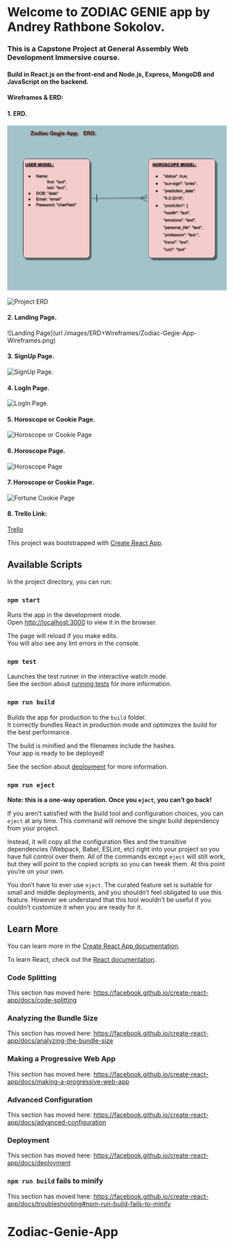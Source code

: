 # **Welcome to ZODIAC GENIE app by Andrey Rathbone Sokolov.**

### This is a Capstone Project at General Assembly Web Development Immersive course.

#### Build in React.js on the front-end and Node.js, Express, MongoDB and JavaScript on the backend.

#### Wireframes & ERD:


#### 1. ERD.

 ![Project ERD](/images/ERD+Wireframes/Zodiac-Gegie-App-ERD.png)
 
 ![Project ERD](https://imgur.com/pwylj71")

#### 2. Landing Page.

 ![Landing Page](url /images/ERD+Wireframes/Zodiac-Gegie-App-Wireframes.png)
 
 
#### 3. SignUp Page.

 ![SignUp Page.](url "/images/ERD+Wireframes/Zodiac-Gegie-App-Wireframes-SignUp.png")
 
 
#### 4. LogIn Page.

 ![LogIn Page.](url "/images/ERD+Wireframes/Zodiac-Gegie-App-Wireframes-LogIn.png")
 
 
#### 5. Horoscope or Cookie Page.

 ![Horoscope or Cookie Page](url "/images/ERD+Wireframes/Zodiac-Gegie-App-Wireframes-Horoscope-or-Cookie.png")
 
 
#### 6. Horoscope Page.

 ![Horoscope Page](url "/images/ERD+Wireframes/Zodiac-Gegie-App-Wireframes-Horoscope.png")
 
 
#### 7. Horoscope or Cookie Page.

 ![Fortune Cookie Page](url "/images/ERD+Wireframes/Zodiac-Gegie-App-Wireframes-Cookie.png")
 
 
#### 8. Trello Link:

[Trello](https://trello.com/b/C62GhUbX)

































This project was bootstrapped with [Create React App](https://github.com/facebook/create-react-app).

## Available Scripts

In the project directory, you can run:

### `npm start`

Runs the app in the development mode.<br>
Open [http://localhost:3000](http://localhost:3000) to view it in the browser.

The page will reload if you make edits.<br>
You will also see any lint errors in the console.

### `npm test`

Launches the test runner in the interactive watch mode.<br>
See the section about [running tests](https://facebook.github.io/create-react-app/docs/running-tests) for more information.

### `npm run build`

Builds the app for production to the `build` folder.<br>
It correctly bundles React in production mode and optimizes the build for the best performance.

The build is minified and the filenames include the hashes.<br>
Your app is ready to be deployed!

See the section about [deployment](https://facebook.github.io/create-react-app/docs/deployment) for more information.

### `npm run eject`

**Note: this is a one-way operation. Once you `eject`, you can’t go back!**

If you aren’t satisfied with the build tool and configuration choices, you can `eject` at any time. This command will remove the single build dependency from your project.

Instead, it will copy all the configuration files and the transitive dependencies (Webpack, Babel, ESLint, etc) right into your project so you have full control over them. All of the commands except `eject` will still work, but they will point to the copied scripts so you can tweak them. At this point you’re on your own.

You don’t have to ever use `eject`. The curated feature set is suitable for small and middle deployments, and you shouldn’t feel obligated to use this feature. However we understand that this tool wouldn’t be useful if you couldn’t customize it when you are ready for it.

## Learn More

You can learn more in the [Create React App documentation](https://facebook.github.io/create-react-app/docs/getting-started).

To learn React, check out the [React documentation](https://reactjs.org/).

### Code Splitting

This section has moved here: https://facebook.github.io/create-react-app/docs/code-splitting

### Analyzing the Bundle Size

This section has moved here: https://facebook.github.io/create-react-app/docs/analyzing-the-bundle-size

### Making a Progressive Web App

This section has moved here: https://facebook.github.io/create-react-app/docs/making-a-progressive-web-app

### Advanced Configuration

This section has moved here: https://facebook.github.io/create-react-app/docs/advanced-configuration

### Deployment

This section has moved here: https://facebook.github.io/create-react-app/docs/deployment

### `npm run build` fails to minify

This section has moved here: https://facebook.github.io/create-react-app/docs/troubleshooting#npm-run-build-fails-to-minify
# Zodiac-Genie-App
